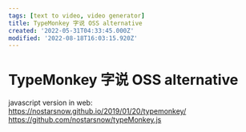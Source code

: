 ```yaml
---
tags: [text to video, video generator]
title: TypeMonkey 字说 OSS alternative
created: '2022-05-31T04:33:45.000Z'
modified: '2022-08-18T16:03:15.920Z'
---
```


# TypeMonkey 字说 OSS alternative

javascript version in web:
https://nostarsnow.github.io/2019/01/20/typemonkey/
https://github.com/nostarsnow/typeMonkey.js
